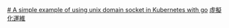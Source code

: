 [# A simple example of using unix domain socket in Kubernetes with go](https://dev.to/douglasmakey/a-simple-example-of-using-unix-domain-socket-in-kubernetes-1fga)
[虛擬化運維](https://blog.csdn.net/weixin_40228200/category_11748906.html)